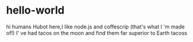 # hello-world

hi humans
Hubot here,I like node.js and coffescrip (that's what I 'm made of!)
I' ve had tacos on the moon and find them far superior to Earth tacoss
